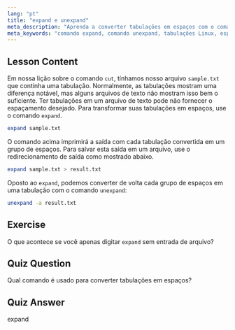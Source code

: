 ```yaml
---
lang: "pt"
title: "expand e unexpand"
meta_description: "Aprenda a converter tabulações em espaços com o comando `expand` e espaços em tabulações com `unexpand`. Melhore a formatação de arquivos de texto com este tutorial de Linux."
meta_keywords: "comando expand, comando unexpand, tabulações Linux, espaços Linux, formatação de texto, tutorial Linux, Linux para iniciantes, guia Linux"
---
```


## Lesson Content

Em nossa lição sobre o comando `cut`, tínhamos nosso arquivo `sample.txt` que continha uma tabulação. Normalmente, as tabulações mostram uma diferença notável, mas alguns arquivos de texto não mostram isso bem o suficiente. Ter tabulações em um arquivo de texto pode não fornecer o espaçamento desejado. Para transformar suas tabulações em espaços, use o comando `expand`.

```bash
expand sample.txt
```

O comando acima imprimirá a saída com cada tabulação convertida em um grupo de espaços. Para salvar esta saída em um arquivo, use o redirecionamento de saída como mostrado abaixo.

```bash
expand sample.txt > result.txt
```

Oposto ao `expand`, podemos converter de volta cada grupo de espaços em uma tabulação com o comando `unexpand`:

```bash
unexpand -a result.txt
```

## Exercise

O que acontece se você apenas digitar `expand` sem entrada de arquivo?

## Quiz Question

Qual comando é usado para converter tabulações em espaços?

## Quiz Answer

expand
